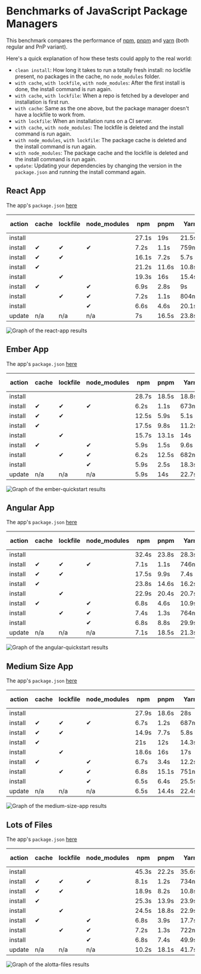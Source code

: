 # Benchmarks of JavaScript Package Managers

This benchmark compares the performance of [npm](https://github.com/npm/cli), [pnpm](https://github.com/pnpm/pnpm) and [yarn](https://github.com/yarnpkg/yarn) (both regular and PnP variant).

Here's a quick explanation of how these tests could apply to the real world:

- `clean install`: How long it takes to run a totally fresh install: no lockfile present, no packages in the cache, no `node_modules` folder.
- `with cache`, `with lockfile`, `with node_modules`: After the first install is done, the install command is run again.
- `with cache`, `with lockfile`: When a repo is fetched by a developer and installation is first run.
- `with cache`: Same as the one above, but the package manager doesn't have a lockfile to work from.
- `with lockfile`: When an installation runs on a CI server.
- `with cache`, `with node_modules`: The lockfile is deleted and the install command is run again.
- `with node_modules`, `with lockfile`: The package cache is deleted and the install command is run again.
- `with node_modules`: The package cache and the lockfile is deleted and the install command is run again.
- `update`: Updating your dependencies by changing the version in the `package.json` and running the install command again.

## React App

The app's `package.json` [here](./fixtures/react-app/package.json)

| action  | cache | lockfile | node_modules| npm | pnpm | Yarn | Yarn PnP |
| ---     | ---   | ---      | ---         | --- | --- | --- | --- |
| install |       |          |             | 27.1s | 19s | 21.5s | 16.8s |
| install | ✔     | ✔        | ✔           | 7.2s | 1.1s | 759ms | n/a |
| install | ✔     | ✔        |             | 16.1s | 7.2s | 5.7s | 1.7s |
| install | ✔     |          |             | 21.2s | 11.6s | 10.8s | 6.8s |
| install |       | ✔        |             | 19.3s | 16s | 15.4s | 11.4s |
| install | ✔     |          | ✔           | 6.9s | 2.8s | 9s | n/a |
| install |       | ✔        | ✔           | 7.2s | 1.1s | 804ms | n/a |
| install |       |          | ✔           | 6.6s | 4.6s | 20.1s | n/a |
| update  | n/a   | n/a      | n/a         | 7s | 16.5s | 23.8s | 18.9s |

![Graph of the react-app results](./results/imgs/react-app.svg)

## Ember App

The app's `package.json` [here](./fixtures/ember-quickstart/package.json)

| action  | cache | lockfile | node_modules| npm | pnpm | Yarn | Yarn PnP |
| ---     | ---   | ---      | ---         | --- | --- | --- | --- |
| install |       |          |             | 28.7s | 18.5s | 18.8s | 17s |
| install | ✔     | ✔        | ✔           | 6.2s | 1.1s | 673ms | n/a |
| install | ✔     | ✔        |             | 12.5s | 5.9s | 5.1s | 1.7s |
| install | ✔     |          |             | 17.5s | 9.8s | 11.2s | 7.3s |
| install |       | ✔        |             | 15.7s | 13.1s | 14s | 11.1s |
| install | ✔     |          | ✔           | 5.9s | 1.5s | 9.6s | n/a |
| install |       | ✔        | ✔           | 6.2s | 12.5s | 682ms | n/a |
| install |       |          | ✔           | 5.9s | 2.5s | 18.3s | n/a |
| update  | n/a   | n/a      | n/a         | 5.9s | 14s | 22.7s | 15.7s |

![Graph of the ember-quickstart results](./results/imgs/ember-quickstart.svg)

## Angular App

The app's `package.json` [here](./fixtures/angular-quickstart/package.json)

| action  | cache | lockfile | node_modules| npm | pnpm | Yarn | Yarn PnP |
| ---     | ---   | ---      | ---         | --- | --- | --- | --- |
| install |       |          |             | 32.4s | 23.8s | 28.3s | 25s |
| install | ✔     | ✔        | ✔           | 7.1s | 1.1s | 746ms | n/a |
| install | ✔     | ✔        |             | 17.5s | 9.9s | 7.4s | 2s |
| install | ✔     |          |             | 23.8s | 14.6s | 16.2s | 11.5s |
| install |       | ✔        |             | 22.9s | 20.4s | 20.7s | 15.7s |
| install | ✔     |          | ✔           | 6.8s | 4.6s | 10.9s | n/a |
| install |       | ✔        | ✔           | 7.4s | 1.3s | 764ms | n/a |
| install |       |          | ✔           | 6.8s | 8.8s | 29.9s | n/a |
| update  | n/a   | n/a      | n/a         | 7.1s | 18.5s | 21.3s | 13.6s |

![Graph of the angular-quickstart results](./results/imgs/angular-quickstart.svg)

## Medium Size App

The app's `package.json` [here](./fixtures/medium-size-app/package.json)

| action  | cache | lockfile | node_modules| npm | pnpm | Yarn | Yarn PnP |
| ---     | ---   | ---      | ---         | --- | --- | --- | --- |
| install |       |          |             | 27.9s | 18.6s | 28s | 22.4s |
| install | ✔     | ✔        | ✔           | 6.7s | 1.2s | 687ms | n/a |
| install | ✔     | ✔        |             | 14.9s | 7.7s | 5.8s | 1.8s |
| install | ✔     |          |             | 21s | 12s | 14.3s | 13.3s |
| install |       | ✔        |             | 18.6s | 16s | 17s | 13.3s |
| install | ✔     |          | ✔           | 6.7s | 3.4s | 12.2s | n/a |
| install |       | ✔        | ✔           | 6.8s | 15.1s | 751ms | n/a |
| install |       |          | ✔           | 6.5s | 6.4s | 25.5s | n/a |
| update  | n/a   | n/a      | n/a         | 6.5s | 14.4s | 22.4s | 21.3s |

![Graph of the medium-size-app results](./results/imgs/medium-size-app.svg)

## Lots of Files

The app's `package.json` [here](./fixtures/alotta-files/package.json)

| action  | cache | lockfile | node_modules| npm | pnpm | Yarn | Yarn PnP |
| ---     | ---   | ---      | ---         | --- | --- | --- | --- |
| install |       |          |             | 45.3s | 22.2s | 35.6s | 30.3s |
| install | ✔     | ✔        | ✔           | 8.1s | 1.2s | 734ms | n/a |
| install | ✔     | ✔        |             | 18.9s | 8.2s | 10.8s | 1.9s |
| install | ✔     |          |             | 25.3s | 13.9s | 23.9s | 13.9s |
| install |       | ✔        |             | 24.5s | 18.8s | 22.9s | 13.7s |
| install | ✔     |          | ✔           | 6.8s | 3.9s | 17.7s | n/a |
| install |       | ✔        | ✔           | 7.2s | 1.3s | 722ms | n/a |
| install |       |          | ✔           | 6.8s | 7.4s | 49.9s | n/a |
| update  | n/a   | n/a      | n/a         | 10.2s | 18.1s | 41.7s | 28.7s |

![Graph of the alotta-files results](./results/imgs/alotta-files.svg)